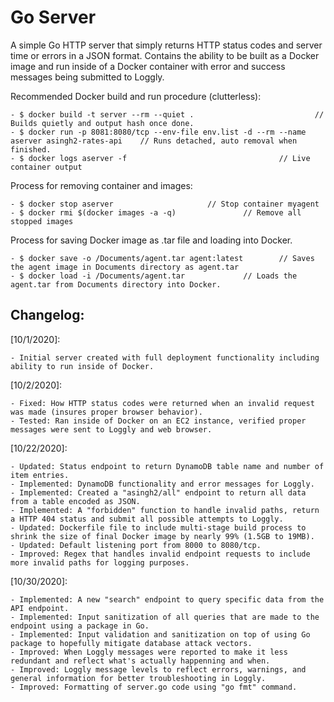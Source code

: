 # Go Server
A simple Go HTTP server that simply returns HTTP status codes and server time or errors in a JSON format. 
Contains the ability to be built as a Docker image and run inside of a Docker container with error and success messages being submitted to Loggly.

Recommended Docker build and run procedure (clutterless):

	- $ docker build -t server --rm --quiet .	 						// Builds quietly and output hash once done.
	- $ docker run -p 8081:8080/tcp --env-file env.list -d --rm --name aserver asingh2-rates-api	// Runs detached, auto removal when finished.
	- $ docker logs aserver -f									// Live container output
	
Process for removing container and images:

	- $ docker stop aserver						// Stop container myagent
	- $ docker rmi $(docker images -a -q)				// Remove all stopped images
	
Process for saving Docker image as .tar file and loading into Docker.
	
	- $ docker save -o /Documents/agent.tar agent:latest		// Saves the agent image in Documents directory as agent.tar
	- $ docker load -i /Documents/agent.tar				// Loads the agent.tar from Documents directory into Docker.
	
Changelog:
-------------------------------
[10/1/2020]: 

	- Initial server created with full deployment functionality including ability to run inside of Docker.

[10/2/2020]: 

	- Fixed: How HTTP status codes were returned when an invalid request was made (insures proper browser behavior).
	- Tested: Ran inside of Docker on an EC2 instance, verified proper messages were sent to Loggly and web browser.

[10/22/2020]: 

	- Updated: Status endpoint to return DynamoDB table name and number of item entries. 
	- Implemented: DynamoDB functionality and error messages for Loggly.
	- Implemented: Created a "asingh2/all" endpoint to return all data from a table encoded as JSON.
	- Implemented: A "forbidden" function to handle invalid paths, return a HTTP 404 status and submit all possible attempts to Loggly.
	- Updated: Dockerfile file to include multi-stage build process to shrink the size of final Docker image by nearly 99% (1.5GB to 19MB).
	- Updated: Default listening port from 8000 to 8080/tcp.
	- Improved: Regex that handles invalid endpoint requests to include more invalid paths for logging purposes.
	
[10/30/2020]:

	- Implemented: A new "search" endpoint to query specific data from the API endpoint.
	- Implemented: Input sanitization of all queries that are made to the endpoint using a package in Go.
	- Implemented: Input validation and sanitization on top of using Go package to hopefully mitigate database attack vectors. 
	- Improved: When Loggly messages were reported to make it less redundant and reflect what's actually happenning and when.
	- Improved: Loggly message levels to reflect errors, warnings, and general information for better troubleshooting in Loggly. 
	- Improved: Formatting of server.go code using "go fmt" command.
